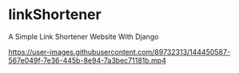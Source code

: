 # linkShortener
  A Simple Link Shortener Website With Django


https://user-images.githubusercontent.com/89732313/144450587-567e049f-7e36-445b-8e94-7a3bec71181b.mp4
